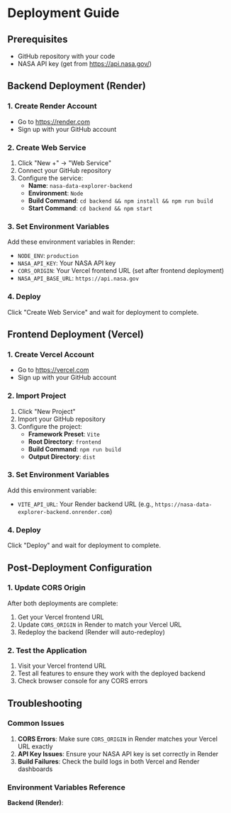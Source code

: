 # Deployment Guide

## Prerequisites
- GitHub repository with your code
- NASA API key (get from https://api.nasa.gov/)

## Backend Deployment (Render)

### 1. Create Render Account
- Go to https://render.com
- Sign up with your GitHub account

### 2. Create Web Service
1. Click "New +" → "Web Service"
2. Connect your GitHub repository
3. Configure the service:
   - **Name**: `nasa-data-explorer-backend`
   - **Environment**: `Node`
   - **Build Command**: `cd backend && npm install && npm run build`
   - **Start Command**: `cd backend && npm start`

### 3. Set Environment Variables
Add these environment variables in Render:
- `NODE_ENV`: `production`
- `NASA_API_KEY`: Your NASA API key
- `CORS_ORIGIN`: Your Vercel frontend URL (set after frontend deployment)
- `NASA_API_BASE_URL`: `https://api.nasa.gov`

### 4. Deploy
Click "Create Web Service" and wait for deployment to complete.

## Frontend Deployment (Vercel)

### 1. Create Vercel Account
- Go to https://vercel.com
- Sign up with your GitHub account

### 2. Import Project
1. Click "New Project"
2. Import your GitHub repository
3. Configure the project:
   - **Framework Preset**: `Vite`
   - **Root Directory**: `frontend`
   - **Build Command**: `npm run build`
   - **Output Directory**: `dist`

### 3. Set Environment Variables
Add this environment variable:
- `VITE_API_URL`: Your Render backend URL (e.g., `https://nasa-data-explorer-backend.onrender.com`)

### 4. Deploy
Click "Deploy" and wait for deployment to complete.

## Post-Deployment Configuration

### 1. Update CORS Origin
After both deployments are complete:
1. Get your Vercel frontend URL
2. Update `CORS_ORIGIN` in Render to match your Vercel URL
3. Redeploy the backend (Render will auto-redeploy)

### 2. Test the Application
1. Visit your Vercel frontend URL
2. Test all features to ensure they work with the deployed backend
3. Check browser console for any CORS errors

## Troubleshooting

### Common Issues
1. **CORS Errors**: Make sure `CORS_ORIGIN` in Render matches your Vercel URL exactly
2. **API Key Issues**: Ensure your NASA API key is set correctly in Render
3. **Build Failures**: Check the build logs in both Vercel and Render dashboards

### Environment Variables Reference

**Backend (Render)**: 